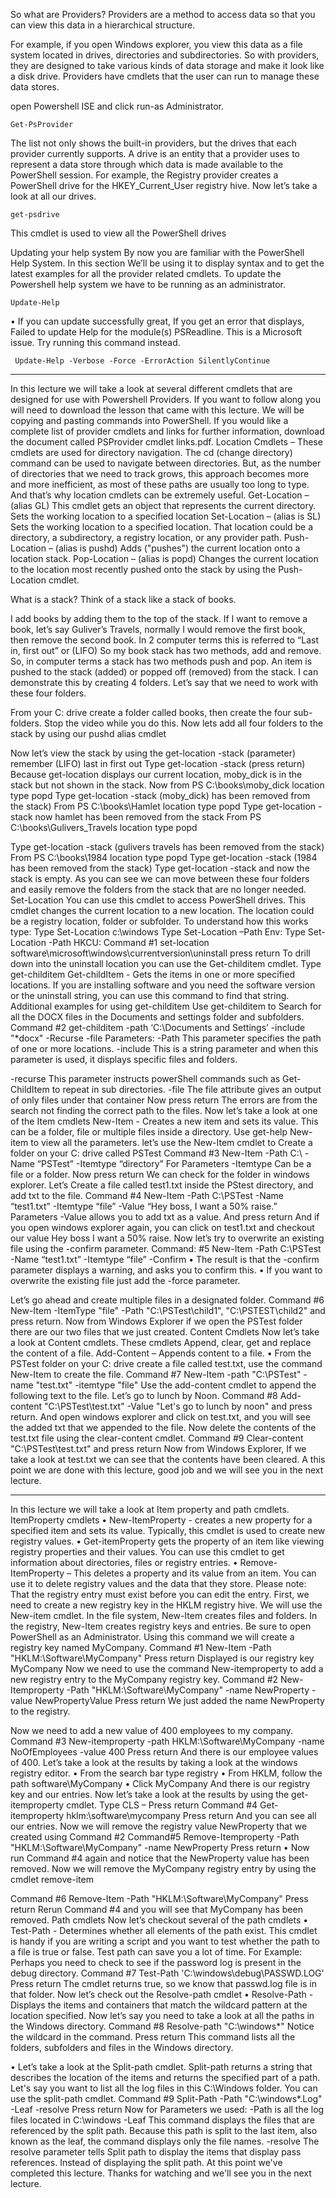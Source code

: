 So what are Providers?
Providers are a method to access data so that you can view this data in a hierarchical structure. 

For example, if you open Windows explorer, you view this data as a file system located in drives, directories and subdirectories. So with providers, they are designed to take various kinds of data storage and make it look like a disk drive. Providers have cmdlets that the user can run to manage these data stores. 

open Powershell ISE and click run-as Administrator.
```
Get-PsProvider
```

The list not only shows the built-in providers, but the drives that each provider currently supports. A drive is an entity that a provider uses to represent a data store through which data is made available to the PowerShell session. For example, the Registry provider creates a PowerShell drive for the HKEY_Current_User registry hive.
Now let’s take a look at all our drives. 
```
get-psdrive
```
This cmdlet is used to view all the PowerShell drives

Updating your help system
By now you are familiar with the PowerShell Help System. In this section We’ll be using it to display syntax and to get the latest examples for all the provider related cmdlets.
To update the Powershell help system we have to be running as an administrator.
```
Update-Help
```
• If you can update successfully great, If you get an error that displays, Failed to update Help for the module(s) PSReadline. This is a Microsoft issue.
Try running this command instead.
```
 Update-Help -Verbose -Force -ErrorAction SilentlyContinue
```
---

In this lecture we will take a look at several different cmdlets that are designed for use with Powershell Providers. If you want to follow along you will need to download the lesson that came with this lecture. We will be copying and pasting commands into PowerShell.
If you would like a complete list of provider cmdlets and links for further information, download the document called PSProvider cmdlet links.pdf.
Location Cmdlets – These cmdlets are used for directory navigation. The cd (change directory) command can be used to navigate between directories. But, as the number of directories that we need to track grows, this approach becomes more and more inefficient, as most of these paths are usually too long to type. And that’s why location cmdlets can be extremely useful.
Get-Location – (alias GL) This cmdlet gets an object that represents the current directory. Sets the working location to a specified location
Set-Location – (alias is SL) Sets the working location to a specified location. That location could be a directory, a subdirectory, a registry location, or any provider path.
Push-Location – (alias is pushd) Adds ("pushes") the current location onto a location stack.
Pop-Location – (alias is popd) Changes the current location to the location most recently pushed onto the stack by using the Push-Location cmdlet.

What is a stack? Think of a stack like a stack of books.

I add books by adding them to the top of the stack. If I want to remove a book, let’s say Guliver’s Travels, normally I would remove the first book, then remove the second book. In
2
computer terms this is referred to “Last in, first out” or (LIFO) So my book stack has two methods, add and remove. So, in computer terms a stack has two methods push and pop. An item is pushed to the stack (added) or popped off (removed) from the stack.
I can demonstrate this by creating 4 folders.
Let’s say that we need to work with these four folders.

From your C: drive create a folder called books, then create the four sub-folders. Stop the video while you do this.
Now lets add all four folders to the stack by using our pushd alias cmdlet

Now let’s view the stack by using the get-location -stack (parameter) remember (LIFO) last in first out
Type get-location -stack (press return)
Because get-location displays our current location, moby_dick is in the stack but not shown in the stack.
Now from PS C:\books\moby_dick location type popd
Type get-location -stack (moby_dick) has been removed from the stack)
From PS C:\books\Hamlet location type popd
Type get-location -stack now hamlet has been removed from the stack
From PS C:\books\Gulivers_Travels location type popd

Type get-location -stack (gulivers travels has been removed from the stack)
From PS C:\books\1984 location type popd
Type get-location -stack (1984 has been removed from the stack)
Type get-location -stack and now the stack is empty.
As you can see we can move between these four folders and easily remove the folders from the stack that are no longer needed.
Set-Location
You can use this cmdlet to access PowerShell drives. This cmdlet changes the current location to a new location. The location could be a registry location, folder or subfolder. To understand how this works type:
Type Set-Location c:\windows
Type Set-Location –Path Env:
Type Set-Location -Path HKCU:
Command #1 set-location software\microsoft\windows\currentversion\uninstall
press return
To drill down into the uninstall location you can use the Get-childitem cmdlet. Type get-childitem
Get-childItem - Gets the items in one or more specified locations.
If you are installing software and you need the software version or the uninstall string, you can use this command to find that string.
Additional examples for using get-childitem Use get-childitem to Search for all the DOCX files in the Documents and settings folder and subfolders.
Command #2 get-childitem -path ‘C:\Documents and Settings’ -include "*docx" -Recurse -file
Parameters:
-Path This parameter specifies the path of one or more locations.
-include This is a string parameter and when this parameter is used, it displays specific files and folders.

-recurse This parameter instructs powerShell commands such as Get-ChildItem to repeat in sub directories.
-file The file attribute gives an output of only files under that container
Now press return The errors are from the search not finding the correct path to the files.
Now let’s take a look at one of the Item cmdlets
New-Item - Creates a new item and sets its value. This can be a folder, file or multiple files inside a directory. Use get-help New-item to view all the parameters.
let’s use the New-Item cmdlet to Create a folder on your C: drive called PSTest
Command #3
New-Item -Path C:\ -Name “PSTest” -Itemtype “directory”
For Parameters
-Itemtype Can be a file or a folder. Now press return
We can check for the folder in windows explorer.
Let’s Create a file called test1.txt inside the PStest directory, and add txt to the file.
Command #4
New-Item -Path C:\PSTest -Name “test1.txt” -Itemtype “file” -Value “Hey boss, I want a 50% raise.”
Parameters
-Value allows you to add txt as a value. And press return
And if you open windows explorer again, you can click on test1.txt and checkout our value Hey boss I want a 50% raise.
Now let’s try to overwrite an existing file using the -confirm parameter.
Command: #5
New-Item -Path C:\PSTest -Name “test1.txt” -Itemtype “file” -Confirm
• The result is that the -confirm parameter displays a warning, and asks you to confirm this.
• If you want to overwrite the existing file just add the -force parameter.

Let’s go ahead and create multiple files in a designated folder.
Command #6
New-Item -ItemType "file" -Path "C:\PSTest\child1", "C:\PSTEST\child2"
and press return.
Now from Windows Explorer if we open the PSTest folder there are our two files that we just created.
Content Cmdlets
Now let’s take a look at Content cmdlets. These cmdlets Append, clear, get and replace the content of a file.
Add-Content – Appends content to a file.
• From the PSTest folder on your C: drive create a file called test.txt, use the command New-Item to create the file.
Command #7 New-Item -path "C:\PSTest" -name "test.txt" -itemtype "file"
Use the add-content cmdlet to append the following text to the file. Let’s go to lunch by Noon.
Command #8 Add-content "C:\PSTest\test.txt" -Value "Let's go to lunch by noon" and press return.
And open windows explorer and click on test.txt, and you will see the added txt that we appended to the file.
Now delete the contents of the test.txt file using the clear-content cmdlet.
Command #9 Clear-content "C:\PSTest\test.txt" and press return
Now from Windows Explorer, If we take a look at test.txt we can see that the contents have been cleared.
A this point we are done with this lecture, good job and we will see you in the next lecture.


---

In this lecture we will take a look at Item property and path cmdlets.
ItemProperty cmdlets
• New-ItemProperty - creates a new property for a specified item and sets its value. Typically, this cmdlet is used to create new registry values.
• Get-itemProperty gets the property of an item like viewing registry properties and their values. You can use this cmdlet to get information about directories, files or registry entries.
• Remove-ItemProperty – This deletes a property and its value from an item. You can use it to delete registry values and the data that they store.
Please note: That the registry entry must exist before you can edit the entry.
First, we need to create a new registry key in the HKLM registry hive. We will use the New-item cmdlet. In the file system, New-Item creates files and folders. In the registry, New-Item creates registry keys and entries.
Be sure to open PowerShell as an Administrator.
Using this command we will create a registry key named MyCompany.
Command #1
New-Item -Path "HKLM:\Software\MyCompany"
Press return
Displayed is our registry key MyCompany
Now we need to use the command New-itemproperty to add a new registry entry to the MyCompany registry key.
Command #2
New-Itemproperty -Path "HKLM:\Software\MyCompany" -name NewProperty -value NewPropertyValue
Press return
We just added the name NewProperty to the registry.

Now we need to add a new value of 400 employees to my company.
Command #3
New-itemproperty -path HKLM:\Software\MyCompany -name NoOfEmployees -value 400
Press return
And there is our employee values of 400.
Let’s take a look at the results by taking a look at the windows registry editor.
• From the search bar type registry
• From HKLM, follow the path software\MyCompany
• Click MyCompany
And there is our registry key and our entries.
Now let’s take a look at the results by using the get-itemproperty cmdlet.
Type CLS – Press return
Command #4
Get-itemproperty hklm:\software\mycompany
Press return
And you can see all our entries.
Now we will remove the registry value NewProperty that we created using Command #2
Command#5
Remove-Itemproperty -Path "HKLM:\Software\MyCompany" -name NewProperty
Press return
• Now run Command #4 again and notice that the NewProperty value has been removed.
Now we will remove the MyCompany registry entry by using the cmdlet remove-item

Command #6
Remove-Item -Path "HKLM:\Software\MyCompany"
Press return
Rerun Command #4 and you will see that MyCompany has been removed.
Path cmdlets
Now let’s checkout several of the path cmdlets
• Test-Path - Determines whether all elements of the path exist. This cmdlet is handy if you are writing a script and you want to test whether the path to a file is true or false. Test path can save you a lot of time.
For Example: Perhaps you need to check to see if the password log is present in the debug directory.
Command #7
Test-Path 'C:\windows\debug\PASSWD.LOG'
Press return
The cmdlet returns true, so we know that passwd.log file is in that folder.
Now let’s check out the Resolve-path cmdlet
• Resolve-Path - Displays the items and containers that match the wildcard pattern at the location specified.
Now let’s say you need to take a look at all the paths in the Windows directory.
Command #8
Resolve-path "C:\windows\*"
Notice the wildcard in the command.
Press return
This command lists all the folders, subfolders and files in the Windows directory.

• Let’s take a look at the Split-path cmdlet. Split-path returns a string that describes the location of the items and returns the specified part of a path. Let's say you want to list all the log files in this C:\Windows folder. You can use the split-path cmdlet.
Command #9
Split-Path -Path "C:\windows\*.Log" -Leaf -resolve
Press return
Now for Parameters we used:
-Path is all the log files located in C:\windows
-Leaf This command displays the files that are referenced by the split path. Because this path is split to the last item, also known as the leaf, the command displays only the file names.
-resolve The resolve parameter tells Split path to display the items that display pass references. Instead of displaying the split path.
At this point we've completed this lecture. Thanks for watching and we'll see you in the next lecture.